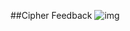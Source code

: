 ##Cipher Feedback
![img](https://cloud.githubusercontent.com/assets/9131176/9484148/de797458-4bda-11e5-9e73-9f4307b7a0fb.png)</br>
